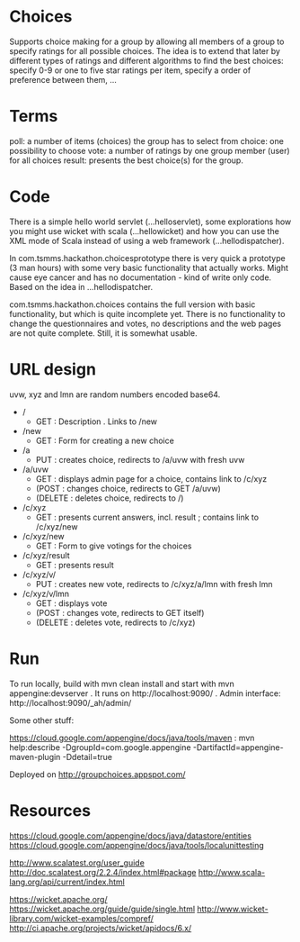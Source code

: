 Choices
=======

Supports choice making for a group by allowing all members of a group to specify
ratings for all possible choices. The idea is to extend that later by different types
of ratings and different algorithms to find the best choices: specify 0-9 or one to five star
ratings per item, specify a order of preference between them, ...

Terms
=====

poll: a number of items (choices) the group has to select from
choice: one possibility to choose
vote: a number of ratings by one group member (user) for all choices
result: presents the best choice(s) for the group.

Code
====

There is a simple hello world servlet (...helloservlet), some explorations how you
might use wicket with scala (...hellowicket) and how you can use the XML mode of Scala
instead of using a web framework (...hellodispatcher).

In com.tsmms.hackathon.choicesprototype there is very quick a prototype (3 man hours)
with some very basic functionality that actually works. Might cause eye cancer and has no
documentation - kind of write only code. Based on the idea in ...hellodispatcher.

com.tsmms.hackathon.choices contains the full version with basic functionality, but which
is quite incomplete yet. There is no functionality to change the questionnaires and votes,
no descriptions and the web pages are not quite complete. Still, it is somewhat usable.

URL design
==========

uvw, xyz and lmn are random numbers encoded base64.

- /
    * GET : Description . Links to /new
- /new
    * GET : Form for creating a new choice
- /a
    * PUT : creates choice, redirects to /a/uvw with fresh uvw
- /a/uvw
    * GET : displays admin page for a choice, contains link to /c/xyz
    * (POST : changes choice, redirects to GET /a/uvw)
    * (DELETE : deletes choice, redirects to /)
- /c/xyz
    * GET : presents current answers, incl. result ; contains link to /c/xyz/new
- /c/xyz/new
    * GET : Form to give votings for the choices
- /c/xyz/result
    * GET : presents result
- /c/xyz/v/
    * PUT : creates new vote, redirects to /c/xyz/a/lmn with fresh lmn
- /c/xyz/v/lmn
    * GET : displays vote
    * (POST : changes vote, redirects to GET itself)
    * (DELETE : deletes vote, redirects to /c/xyz)

Run
===

To run locally, build with
mvn clean install
and start with
mvn appengine:devserver
. It runs on http://localhost:9090/ . Admin interface: http://localhost:9090/_ah/admin/

Some other stuff:

https://cloud.google.com/appengine/docs/java/tools/maven :
mvn help:describe -DgroupId=com.google.appengine -DartifactId=appengine-maven-plugin -Ddetail=true

Deployed on http://groupchoices.appspot.com/

Resources
=========
https://cloud.google.com/appengine/docs/java/datastore/entities
https://cloud.google.com/appengine/docs/java/tools/localunittesting

http://www.scalatest.org/user_guide
http://doc.scalatest.org/2.2.4/index.html#package
http://www.scala-lang.org/api/current/index.html

https://wicket.apache.org/
https://wicket.apache.org/guide/guide/single.html
http://www.wicket-library.com/wicket-examples/compref/
http://ci.apache.org/projects/wicket/apidocs/6.x/

